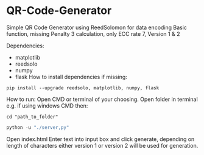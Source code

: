 # QR-Code-Generator
Simple QR Code Generator using ReedSolomon for data encoding
Basic function, missing Penalty 3 calculation, only ECC rate 7, Version 1 & 2

Dependencies:
- matplotlib
- reedsolo
- numpy
- flask
How to install dependencies if missing:
```
pip install --upgrade reedsolo, matplotlib, numpy, flask
```

How to run:
Open CMD or terminal of your choosing.
Open folder in terminal e.g. if using windows CMD then:
```
cd "path_to_folder"
```
```py
python -u "./server,py"
```
Open index.html
Enter text into input box and click generate, depending on length of characters either version 1 or version 2 will be used for generation.